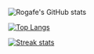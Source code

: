 ![Rogafe's GitHub stats](https://github-readme-stats.vercel.app/api?username=rogafe&show_icons=true&theme=radical)

[![Top Langs](https://github-readme-stats.vercel.app/api/top-langs/?username=rogafe&langs_count=8&theme=radical)](https://github.com/rogafe)

[![Streak stats](https://github-readme-streak-stats.herokuapp.com/?user=rogafe&theme=dark&hide_border=true&background=FFFFFF00)](https://github.com/rogafe)

<!--
**rogafe/rogafe** is a ✨ _special_ ✨ repository because its `README.md` (this file) appears on your GitHub profile.

Here are some ideas to get you started:

- 🔭 I’m currently working on ...
- 🌱 I’m currently learning ...
- 👯 I’m looking to collaborate on ...
- 🤔 I’m looking for help with ...
- 💬 Ask me about ...
- 📫 How to reach me: ...
- 😄 Pronouns: ...
- ⚡ Fun fact: ...
-->
